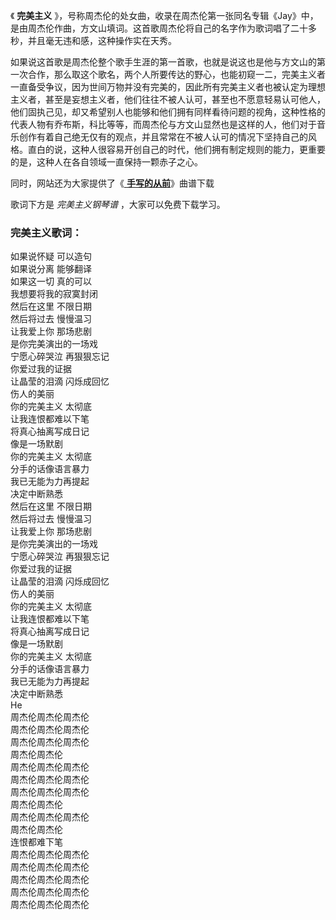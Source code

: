 

《 **完美主义**
》，号称周杰伦的处女曲，收录在周杰伦第一张同名专辑《Jay》中，是由周杰伦作曲，方文山填词。这首歌周杰伦将自己的名字作为歌词唱了二十多秒，并且毫无违和感，这种操作实在天秀。

如果说这首歌是周杰伦整个歌手生涯的第一首歌，也就是说这也是他与方文山的第一次合作，那么取这个歌名，两个人所要传达的野心，也能初窥一二，完美主义者一直备受争议，因为世间万物并没有完美的，因此所有完美主义者也被认定为理想主义者，甚至是妄想主义者，他们往往不被人认可，甚至也不愿意轻易认可他人，他们固执己见，却又希望别人也能够和他们拥有同样看待问题的视角，这种性格的代表人物有乔布斯，科比等等，而周杰伦与方文山显然也是这样的人，他们对于音乐创作有着自己绝无仅有的观点，并且常常在不被人认可的情况下坚持自己的风格。直白的说，这种人很容易开创自己的时代，他们拥有制定规则的能力，更重要的是，这种人在各自领域一直保持一颗赤子之心。

同时，网站还为大家提供了《[ **手写的从前**](Music-5338-手写的从前-周杰伦.html "手写的从前")》曲谱下载

歌词下方是 _完美主义钢琴谱_ ，大家可以免费下载学习。

### 完美主义歌词：

如果说怀疑 可以造句  
如果说分离 能够翻译  
如果这一切 真的可以  
我想要将我的寂寞封闭  
然后在这里 不限日期  
然后将过去 慢慢温习  
让我爱上你 那场悲剧  
是你完美演出的一场戏  
宁愿心碎哭泣 再狠狠忘记  
你爱过我的证据  
让晶莹的泪滴 闪烁成回忆  
伤人的美丽  
你的完美主义 太彻底  
让我连恨都难以下笔  
将真心抽离写成日记  
像是一场默剧  
你的完美主义 太彻底  
分手的话像语言暴力  
我已无能为力再提起  
决定中断熟悉  
然后在这里 不限日期  
然后将过去 慢慢温习  
让我爱上你 那场悲剧  
是你完美演出的一场戏  
宁愿心碎哭泣 再狠狠忘记  
你爱过我的证据  
让晶莹的泪滴 闪烁成回忆  
伤人的美丽  
你的完美主义 太彻底  
让我连恨都难以下笔  
将真心抽离写成日记  
像是一场默剧  
你的完美主义 太彻底  
分手的话像语言暴力  
我已无能为力再提起  
决定中断熟悉  
He  
周杰伦周杰伦周杰伦  
周杰伦周杰伦周杰伦  
周杰伦周杰伦周杰伦  
周杰伦周杰伦  
周杰伦周杰伦周杰伦  
周杰伦周杰伦周杰伦  
周杰伦周杰伦周杰伦  
周杰伦周杰伦  
周杰伦周杰伦周杰伦  
周杰伦周杰伦  
连恨都难下笔  
周杰伦周杰伦周杰伦  
周杰伦周杰伦周杰伦  
周杰伦周杰伦周杰伦  
周杰伦周杰伦周杰伦  
周杰伦周杰伦周杰伦

